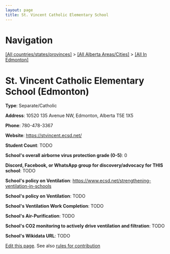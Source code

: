 ```yaml
---
layout: page
title: St. Vincent Catholic Elementary School
---
```

# Navigation

[[All countries/states/provinces]](../../..) > [[All Alberta Areas/Cities]](../..) > [[All In Edmonton]](..)

# St. Vincent Catholic Elementary School (Edmonton)

**Type**: Separate/Catholic

**Address**: 10520 135 Avenue NW, Edmonton, Alberta T5E 1X5

**Phone**: 780-478-3367

**Website**: <https://stvincent.ecsd.net/>

**Student Count**: TODO

**School's overall airborne virus protection grade (0-5)**: 0

**Discord, Facebook, or WhatsApp group for discovery/advocacy for THIS school**: TODO

**School's policy on Ventilation**: <https://www.ecsd.net/strengthening-ventilation-in-schools>

**School's policy on Ventilation**: TODO

**School's Ventilation Work Completion**: TODO

**School's Air-Purification**: TODO

**School's CO2 monitoring to actively drive ventilation and filtration**: TODO

**School's Wikidata URL**: TODO


[Edit this page](https://github.com/ventilate-schools/AB/edit/main/./Edmonton/St._Vincent_Catholic_Elementary_School.md). See also [rules for contribution](../../../contribution-rules/)